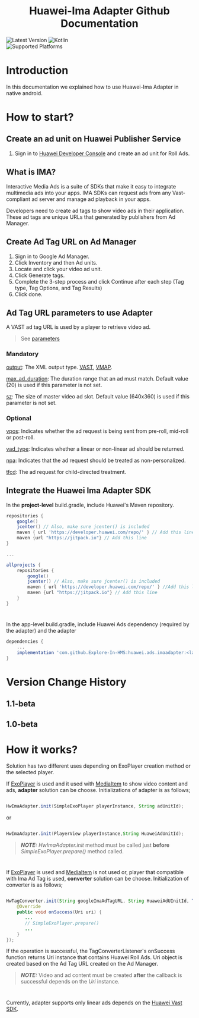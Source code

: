  <h1 align="center">Huawei-Ima Adapter Github Documentation</h3>

 ![Latest Version](https://img.shields.io/badge/latestVersion-1.0&hyphen;beta.1-yellow) ![Kotlin](https://img.shields.io/badge/language-java-blue)
<br>
![Supported Platforms](https://img.shields.io/badge/Supported_Platforms:-Native_Android_-orange)

# Introduction

In this documentation we explained how to use Huawei-Ima Adapter in native android.

# How to start?
  
## Create an ad unit on Huawei Publisher Service

1. Sign in to [Huawei Developer Console](https://developer.huawei.com/consumer/en/console) and create an ad unit for Roll Ads.

## What is IMA?

Interactive Media Ads is a suite of SDKs that make it easy to integrate multimedia ads into your apps. IMA SDKs can request ads from any Vast-compliant ad server and manage ad playback in your apps.

Developers need to create ad tags to show video ads in their application. These ad tags are unique URLs that generated by publishers from Ad Manager.

## Create Ad Tag URL on Ad Manager

1. Sign in to Google Ad Manager.
2. Click Inventory and then Ad units.
3. Locate and click your video ad unit.
4. Click Generate tags.
5. Complete the 3-step process and click Continue after each step (Tag type, Tag Options, and Tag Results)
6. Click done.

## Ad Tag URL parameters to use Adapter

A VAST ad tag URL is used by a player to retrieve video ad.

> See [parameters](https://support.google.com/admanager/answer/10678356?hl=en)

### Mandatory 

[output](https://support.google.com/admanager/answer/10678356?hl=en#output): The XML output type. [VAST](https://www.iab.com/guidelines/vast/), [VMAP](https://www.iab.com/guidelines/vmap/).

[max_ad_duration](https://support.google.com/admanager/answer/10678356?hl=en#min_ad_duration-max_ad_duration): The duration range that an ad must match. Default value (20) is used if this parameter is not set.

[sz](https://support.google.com/admanager/answer/10678356?hl=en#sz): The size of master video ad slot. Default value (640x360) is used if this parameter is not set.

### Optional

[vpos](https://support.google.com/admanager/answer/10678356?hl=en#vpos): Indicates whether the ad request is being sent from pre-roll, mid-roll or post-roll.

[vad_type](https://support.google.com/admanager/answer/10678356?hl=en#vad_type): Indicates whether a linear or non-linear ad should be returned.

[npa](https://support.google.com/admanager/answer/10678356?hl=en#npa): Indicates that the ad request should be treated as non-personalized.

[tfcd](https://support.google.com/admanager/answer/10678356?hl=en#tfcd): The ad request for child-directed treatment.

## Integrate the Huawei Ima Adapter SDK

In the **project-level** build.gradle, include Huawei's Maven repository.

```groovy
repositories {
    google()
    jcenter() // Also, make sure jcenter() is included
    maven { url 'https://developer.huawei.com/repo/' } // Add this line
    maven {url "https://jitpack.io"} // Add this line
}

...

allprojects {
    repositories {
        google()
        jcenter() // Also, make sure jcenter() is included
        maven { url 'https://developer.huawei.com/repo/' } //Add this line
        maven {url "https://jitpack.io"} // Add this line
    }
}
```
<h1 id="app-level"></h1>

In the app-level build.gradle, include Huawei Ads dependency (required by the adapter) and the adapter

```groovy
dependencies {
    ...
    implementation 'com.github.Explore-In-HMS:huawei.ads.imaadapter:<latest_version>'
}
```

# Version Change History

## 1.1-beta

## 1.0-beta

# How it works?

Solution has two different uses depending on ExoPlayer creation method or the selected player.

If [ExoPlayer](https://exoplayer.dev) is used and it used with [MediaItem](https://exoplayer.dev/media-items.html) to show video content and ads, <b>adapter</b> solution can be choose. Initializations of adapter is as follows;

```java

HwImaAdapter.init(SimpleExoPlayer playerInstance, String adUnitId);

```

or

```java

HwImaAdapter.init(PlayerView playerInstance,String HuaweiAdUnitId);

```

> **_NOTE:_** <i>HwImaAdapter.init</i> method must be called just <b>before</b> <i>SimpleExoPlayer.prepare()</i> method called.
<h1></h1>

If [ExoPlayer](https://exoplayer.dev) is used and [MediaItem](https://exoplayer.dev/media-items.html) is not used or, player that compatible with Ima Ad Tag is used, <b>converter</b> solution can be choose. Initialization of converter is as follows;

```java

HwTagConverter.init(String googleImaAdTagURL, String HuaweiAdUInitId, TagConverterListener() {
    @Override
    public void onSuccess(Uri uri) {
       ...
       // SimpleExoPlayer.prepare()
       ...
    }
});

```
If the operation is successful, the TagConverterListener's onSuccess function returns Uri instance that contains Huawei Roll Ads. Uri object is created based on the Ad Tag URL created on the Ad Manager.

> **_NOTE:_** Video and ad content must be created <b>after</b> the callback is successful depends on the <i>Uri</i> instance.

<h1></h1>

Currently, adapter supports only linear ads depends on the [Huawei Vast SDK](https://developer.huawei.com/consumer/en/doc/development/HMSCore-Guides/publisher-service-vast-0000001196327501).

